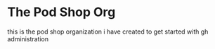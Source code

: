 # The Pod Shop Org
this is the pod shop organization i have created to get started with gh administration
